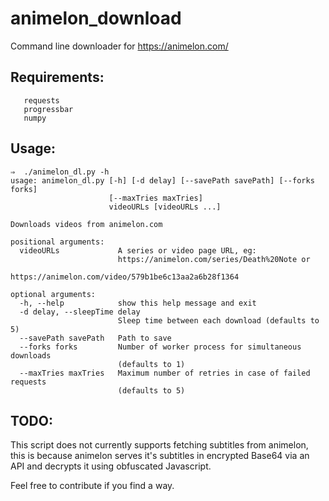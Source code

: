 

# animelon_download
Command line downloader for https://animelon.com/

## Requirements:
       requests
       progressbar
       numpy
## Usage:

    ⇒  ./animelon_dl.py -h
    usage: animelon_dl.py [-h] [-d delay] [--savePath savePath] [--forks forks]
                          [--maxTries maxTries]
                          videoURLs [videoURLs ...]
    
    Downloads videos from animelon.com
    
    positional arguments:
      videoURLs             A series or video page URL, eg:
                            https://animelon.com/series/Death%20Note or
                            https://animelon.com/video/579b1be6c13aa2a6b28f1364
    
    optional arguments:
      -h, --help            show this help message and exit
      -d delay, --sleepTime delay
                            Sleep time between each download (defaults to 5)
      --savePath savePath   Path to save
      --forks forks         Number of worker process for simultaneous downloads
                            (defaults to 1)
      --maxTries maxTries   Maximum number of retries in case of failed requests
                            (defaults to 5)

## TODO:
This script does not currently supports fetching subtitles from animelon, this is because animelon serves it's subtitles in encrypted Base64 via an API and decrypts it using obfuscated Javascript.

Feel free to contribute if you find a way.
